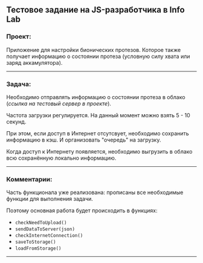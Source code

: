 ## Тестовое задание на JS-разработчика в Info Lab

### Проект:

Приложение для настройки бионических протезов. 
Которое также получает информацию о состоянии протеза (условную силу хвата или заряд аккамулятора).

---
### Задача:

Необходимо отправлять информацию о состоянии протеза в облако (*ссылка на тестовый сервер в проекте*).

Частота загрузки регулируется. На данный момент можно взять 5 - 10 секунд.

При этом, если доступ в Интернет отсутсвует, необходимо сохранить информацию в кэш. И организовать "очередь" на загрузку.

Когда доступ к Интернету появляется, необходимо выгрузить в облако всю сохранённую локально информацию.

---
### Комментарии:

Часть функционала уже реализована: прописаны все необходимые функции для выполнения задачи.

Поэтому основная работа будет происходить в функциях:

* `checkNeedToUpload()`
* `sendDataToServer(json)`
* `checkInternetConnection()`
* `saveToStorage()`
* `loadFromStorage()`

---

